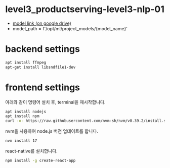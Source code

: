 # level3_productserving-level3-nlp-01

- [model link (on google drive)](https://drive.google.com/drive/folders/1peLB2-ngf8pYgyrgf545q1Ml-ReBHLiL?usp=sharing)
- model_path = f'/opt/ml/project_models/{model_name}'

# backend settings

```bash
apt install ffmpeg
apt-get install libsndfile1-dev
```

# frontend settings

아래와 같이 명령어 설치 후, terminal을 재시작합니다.
```bash
apt install nodejs
apt install npm
curl -o- https://raw.githubusercontent.com/nvm-sh/nvm/v0.39.2/install.sh | bash
```

nvm을 사용하여 node.js 버전 업데이트를 합니다.
```bash
nvm install 17
```

react-native를 설치합니다.
```bash
npm install -g create-react-app
```
